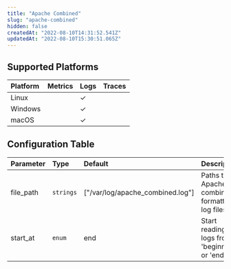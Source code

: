 ```yaml
---
title: "Apache Combined"
slug: "apache-combined"
hidden: false
createdAt: "2022-08-10T14:31:52.541Z"
updatedAt: "2022-08-10T15:30:51.065Z"
---
```

## Supported Platforms

| Platform | Metrics | Logs | Traces |
| :------- | :------ | :--- | :----- |
| Linux    |         | ✓    |        |
| Windows  |         | ✓    |        |
| macOS    |         | ✓    |        |

## Configuration Table

| Parameter | Type      | Default                          | Description                                   |
| :-------- | :-------- | :------------------------------- | :-------------------------------------------- |
| file_path | `strings` | ["/var/log/apache_combined.log"] | Paths to Apache combined formatted log files  |
| start_at  | `enum`    | end                              | Start reading logs from 'beginning' or 'end'. |